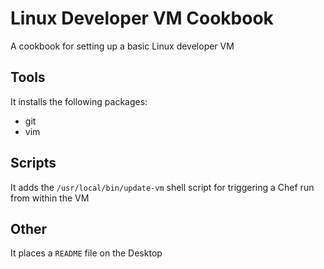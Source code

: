 # Linux Developer VM Cookbook

A cookbook for setting up a basic Linux developer VM

## Tools

It installs the following packages:

 * git
 * vim

## Scripts

It adds the `/usr/local/bin/update-vm` shell script for triggering a Chef run
from within the VM

## Other

It places a `README` file on the Desktop
